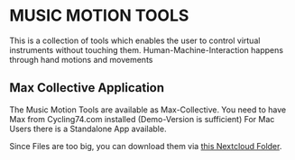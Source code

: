 # MUSIC MOTION TOOLS

This is a collection of tools which enables the user to control virtual instruments without touching them.
Human-Machine-Interaction happens through hand motions and movements

## Max Collective Application 
The Music Motion Tools are available as Max-Collective. You need to have Max from Cycling74.com installed (Demo-Version is sufficient)
For Mac Users there is a Standalone App available.

Since Files are too big, you can download them via [this Nextcloud Folder](https://nx10429.your-storageshare.de/s/x4x8QFkbfK2k7LA).






